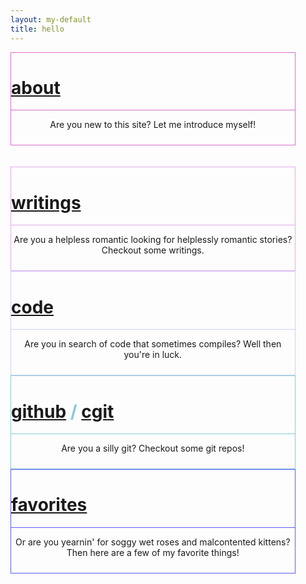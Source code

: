 ```yaml
---
layout: my-default
title: hello
---
```



<!-- https://stackoverflow.com/questions/1685078/how-do-you-make-a-div-tag-into-a-link -->

<div class="container">

<div class="fixed" id="featured" onclick="location.href='/about'" style="border: solid 1px #DB6ecf; width: 90%; background-image: url('assets/png/code_example2_pink.png')">
    <h1 class="home-page"><a href ="/about" class="about">about</a></h1>
    <div class="border-home" style="border-bottom: 1px solid #db6ecf;"></div>
    <p style="text-align: center; padding-bottom: 10px;">Are you new to this site? Let me introduce myself!</p>

  </div>

<br />
<br />

<div class="fixed" id="featured" onclick="location.href='/writings'" style="border: solid 1px #E6ABED; width: 90%; background-image: url('assets/png/code_example2_pink.png')">
    <h1 class="home-page"><a href = "/writings" class="writings">writings</a></h1>
    <div class="border-home" style="border-bottom: 1px solid #e6abed;"></div>
    <p style="text-align: center; padding-bottom: 10px;">Are you a helpless romantic looking for helplessly romantic stories? Checkout some writings.</p>

  </div>


<div class="fixed" id="featured" onclick="location.href='/code'" style="border: solid 1px #CDD1FA; width: 90%; background-image: url('assets/png/code_example2_pink.png')">
    <h1 class="home-page"><a href = "/code" class="code">code</a></h1>
    <div class="border-home" style="border-bottom: 1px solid #cdd1fa;"></div>
    <p style="text-align: center; padding-bottom: 10px;">Are you in search of code that sometimes compiles? Well then you're in luck.</p>

  </div>


<div class="fixed" id="featured" onclick="location.href='https://www.github.com/lbeckman314'" style="border: solid 1px #88CAD4; width: 90%; background-image: url('assets/png/code_example2_pink.png')">
    <h1 class="home-page" style="color:#88cad4;">
    <a href = "https://www.github.com/lbeckman314" class="git">github</a> / <a href="https://git.liambeckman.com" class="git">cgit</a>
    </h1>
    <div class="border-home" style="border-bottom: 1px solid #88cad4;"></div>
    <p style="text-align: center; padding-bottom: 10px;">Are you a silly git? Checkout some git repos!</p>

  </div>


<div class="fixed" id="featured" onclick="location.href='/favorites'" style="border: solid 1px #595EF7; width: 90%; background-image: url('assets/png/code_example2_pink.png')">
    <h1 class="home-page"><a href = "/favorites" class="favorites">favorites</a></h1>
    <div class="border-home" style="border-bottom: 1px solid #595ef7;"></div>
    <p style="text-align: center; padding-bottom: 10px;">Or are you yearnin' for soggy wet roses and malcontented kittens? Then here are a few of my favorite things!</p>

  </div>



</div>

